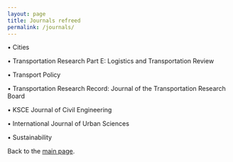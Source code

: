 ```yaml
---
layout: page
title: Journals refreed
permalink: /journals/
---
```


• Cities 

• Transportation Research Part E: Logistics and Transportation Review

• Transport Policy

• Transportation Research Record: Journal of the Transportation Research Board

• KSCE Journal of Civil Engineering

• International Journal of Urban Sciences

• Sustainability


Back to the [main page](https://drtamakloe.github.io/).
